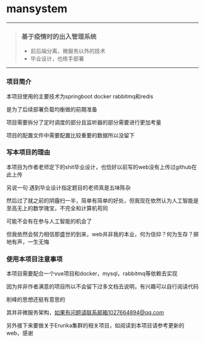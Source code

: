 # mansystem

---

> ### 基于疫情时的出入管理系统
> - 前后端分离，微服务以外的技术
> - 毕业设计，也练手部署

---
### 项目简介
本项目使用的主要技术为springboot docker rabbitmq和redis
 
是为了后续部署负载均衡做的前期准备
 
项目需要拆分了定时调度的部分且监听器的部分需要进行更加考量
 
项目的配置文件中需要配置比较重要的数据所以没留下

### 写本项目的理由

本项目为作者老师定下的shit毕业设计，也恰好以前写的web没有上传过github在此上传

另说一句 遇到毕业设计指定题目的老师真是五味陈杂

然后过了就之前的阴霾扫一半，简单有简单的好处，但我现在依然认为人工智能是至高无上的数学瑰宝，不完全和计算机苟同

可能不会有在参与人工智能的机会了

但我依然会努力相信那盛世的到来，web并非我的本业，何为信仰？何为生存？掷地有声，一生无悔

### 使用本项目注意事项

本项目需要配合一个vue项目和docker，mysql，rabbitmq等依赖去实现

因为并非作者满意的项目所以不会留下过多文档去说明，有兴趣可以自行阅读代码

削峰的思想还挺有意思的

其并非微服务架构，如果有问题请联系邮箱1027664894@qq.com

另外接下来要做关于Erurika集群的相关项目，如阅读到本项目请参考更新的web，感谢

